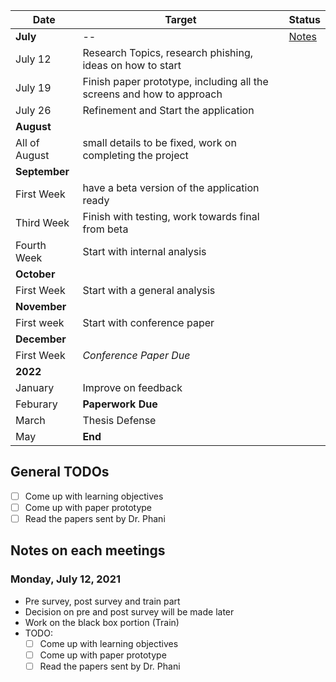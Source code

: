 | Date          | Target                                                                | Status                        |
| ------------- | --------------------------------------------------------------------- | ----------------------------- |
| **July**      | --                                                                    | [Notes](#monday-july-12-2021) |
| July 12       | Research Topics, research phishing, ideas on how to start             |                               |
| July 19       | Finish paper prototype, including all the screens and how to approach |                               |
| July 26       | Refinement and Start the application                                  |                               |
| **August**    |                                                                       |                               |
| All of August | small details to be fixed, work on completing the project             |                               |
| **September** |                                                                       |                               |
| First Week    | have a beta version of the application  ready                         |                               |
| Third Week    | Finish with testing, work towards final from beta                     |                               |
| Fourth Week   | Start with internal analysis                                          |                               |
| **October**   |                                                                       |                               |
| First Week    | Start with a general analysis                                         |                               |
| **November**  |                                                                       |                               |
| First week    | Start with conference paper                                           |                               |
| **December**  |                                                                       |                               |
| First Week    | *Conference Paper Due*                                                |                               |
| **2022**      |                                                                       |                               |
| January       | Improve on feedback                                                   |                               |
| Feburary      | **Paperwork Due**                                                     |                               |
| March         | Thesis Defense                                                        |                               |
| May           | **End**                                                               |                               |

## General TODOs
- [ ] Come up with learning objectives
- [ ] Come up with paper prototype
- [ ] Read the papers sent by Dr. Phani
## Notes on each meetings


### Monday, July 12, 2021
- Pre survey, post survey and train part
- Decision on pre and post survey will be made later
- Work on the black box portion (Train)
- TODO:
  - [ ] Come up with learning objectives
  - [ ] Come up with paper prototype
  - [ ] Read the papers sent by Dr. Phani